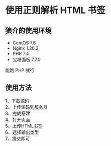 # 使用正则解析 HTML 书签
## 狼介的使用环境
* CentOS 7.6  
* Nginx 1.20.2  
* PHP 7.4  
* 宝塔面板 7.7.0  

能跑 PHP 就行  

## 使用方法
1、下载源码  
2、上传源码到服务器  
3、完成搭建  
4、打开页面  
5、上传HTML书签  
6、选择输出类型  
7、提交即可  
